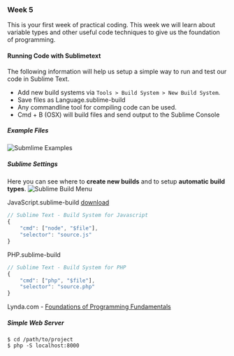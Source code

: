 ### Week 5

This is your first week of practical coding. This week we will learn about variable types and other useful code techniques to give us the foundation of programming. 

#### Running Code with Sublimetext
The following information will help us setup a simple way to run and test our code in Sublime Text.

- Add new build systems via `Tools > Build System > New Build System`. 
- Save files as Language.sublime-build
- Any commandline tool for compiling code can be used.
- Cmd + B (OSX) will build files and send output to the Sublime Console



##### Example Files
![Submlime Examples](http://f.cl.ly/items/0a393Z2p1j1t1l042a3V/Screen%20Shot%202014-09-24%20at%2010.07.00%20AM.png)


##### Sublime Settings
Here you can see where to **create new builds** and to setup **automatic build types**.
![Sublime Build Menu](http://cl.ly/image/1c403E1f3u2N/Screen%20Shot%202014-09-24%20at%2010.09.30%20AM.png)

JavaScript.sublime-build
[download](http://nodejs.org/)
```javascript
// Sublime Text - Build System for Javascript
{
	"cmd": ["node", "$file"],
	"selector": "source.js"
}
```
PHP.sublime-build
```javascript
// Sublime Text - Build System for PHP
{
	"cmd": ["php", "$file"],
	"selector": "source.php"
}
```


Lynda.com - [Foundations of Programming Fundamentals](http://www.lynda.com/JavaScript-tutorials/Foundations-of-Programming-Fundamentals/83603-2.html)


##### Simple Web Server
```
$ cd /path/to/project
$ php -S localhost:8000
```
